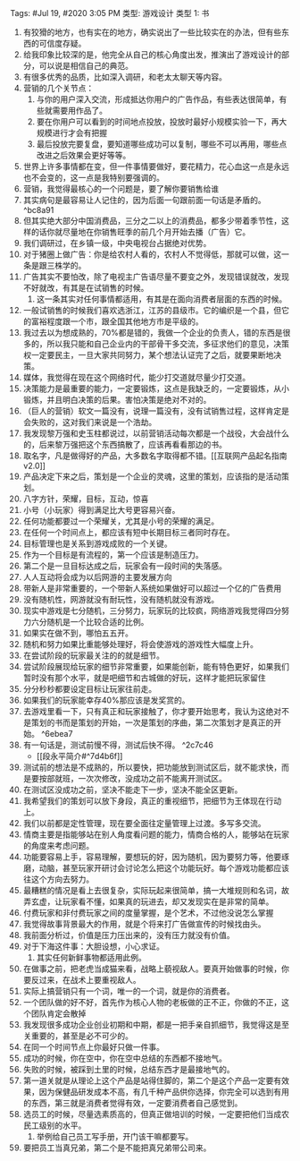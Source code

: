 
Tags: #Jul 19, #2020 3:05 PM
类型: 游戏设计
类型 1: 书

1. 有狡猾的地方，也有实在的地方，确实说出了一些比较实在的办法，但有些东西的可信度存疑。
2. 给我印象比较深的是，他完全从自己的核心角度出发，推演出了游戏设计的部分，可以说是相信自己的典范。
3. 有很多优秀的品质，比如深入调研，和老太太聊天等内容。
4. 营销的几个关节点：
    1. 与你的用户深入交流，形成抵达你用户的广告作品，有些表达很简单，有些就需要用作品了。
    2. 要在你用户可以看到的时间地点投放，投放时最好小规模实验一下，再大规模进行才会有把握
    3. 最后投放完要复盘，要知道哪些成功可以复制，哪些不可以再用，哪些点改进之后效果会更好等等。
5. 世界上许多事情都在变，但一件事情要做好，要花精力，花心血这一点是永远也不会变的，这一点是我特别要强调的。
6. 营销，我觉得最核心的一个问题是，要了解你要销售给谁
7. 其实病句是最容易让人记住的，因为后面一句跟前面一句话是矛盾的。 ^bc8a91
8. 但其实绝大部分中国消费品，三分之二以上的消费品，都多少带着季节性，这样的话你就尽量地在你销售旺季的前几个月开始去播（广告）它。
9. 我们调研过，在乡镇一级，中央电视台占据绝对优势。
10. 对于猪圈上做广告：你是给农村人看的，农村人不觉得低，那就可以做，这一条是跟三株学的。
11. 广告其实不要怕改，除了电视主广告语尽量不要变之外，发现错误就改，发现不好就改，有其是在试销售的时候。
    1. 这一条其实对任何事情都适用，有其是在面向消费者层面的东西的时候。
12. 一般试销售的时候我们喜欢选浙江，江苏的县级市。它的编织是一个县，但它的富裕程度跟一个市，跟全国其他地方市是平级的。
13. 我过去以为想成熟的，70%都是错的，我做一个企业的负责人，错的东西是很多的，所以我只能和自己企业内的干部骨干多交流，多征求他们的意见，决策权一定要民主，一旦大家共同努力，某个想法认证完了之后，就要果断地决策。
14. 媒体，我觉得在现在这个网络时代，能少打交道就尽量少打交道。
15. 决策能力是最重要的能力，一定要锻炼，这点是我缺乏的，一定要锻炼，从小锻炼，并且明白决策的后果。害怕决策是绝对不对的。
16. （巨人的营销）软文一篇没有，说理一篇没有，没有试销售过程，这样肯定是会失败的，这对我们来说是一个浩劫。
17. 我发现黎万强和史玉柱都说过，以前营销活动每次都是一个战役，大会战什么的，后来黎万强把这个东西搞散了，应该再看看那边的书。
18. 取名字，凡是做得好的产品，大多数名字取得都不错。[[互联网产品起名指南v2.0]]
19. 产品决定下来之后，策划是一个企业的灵魂，这里的策划，应该指的是活动策划。
20. 八字方针，荣耀，目标，互动，惊喜
21. 小号（小玩家）得到满足比大号更容易兴奋。
22. 任何功能都要过一个荣耀关，尤其是小号的荣耀的满足。
23. 在任何一个时间点上，都应该有短中长期目标三者同时存在。
24. 目标管理也是关系到游戏成败的一个关键。
25. 作为一个目标是有流程的，第一个应该是制造压力。
26. 第二个是一旦目标达成之后，玩家会有一段时间的失落感。
27. 人人互动将会成为以后网游的主要发展方向
28. 带新人是非常重要的，一个带新人系统如果做好可以超过一个亿的广告费用
29. 没有随机性，网游就没有耐玩性，没有随机就没有游戏。
30. 现实中游戏是七分随机，三分努力，玩家玩的比较疯，网络游戏我觉得四分努力六分随机是一个比较合适的比例。
31. 如果实在做不到，哪怕五五开。
32. 随机和努力如果比重能够处理好，将会使游戏的游戏性大幅度上升。
33. 在尝试阶段的玩家最关注的的就是细节。
34. 尝试阶段展现给玩家的细节非常重要，如果能创新，能有特色更好，如果我们暂时没有那个水平，就是吧细节和古城做的好玩，这样才能把玩家留住
35. 分分秒秒都要设定目标让玩家往前走。
36. 如果我们的玩家能幸存40%那应该是发奖赏的。
37. 去游戏里看一下，只有真正和玩家接触了，你才要开始思考，我认为这绝对不是策划的书而是策划的开始，一次是策划的序曲，第二次策划才是真正的开始。 ^6ebea7
38. 有一句话是，测试前慢不得，测试后快不得。 ^2c7c46
	- [[段永平简介#^7d4b6f]]
1. 测试前的想法是不成熟的，所以要快，把功能放到测试区后，就不能求快，而是要按部就班，一次次修改，没成功之前不能离开测试区。
2. 在测试区没成功之前，坚决不能走下一步，坚决不能全区更新。
3. 我希望我们的策划可以放下身段，真正的重视细节，把细节为王体现在行动上。
4. 我们以前都是定性管理，现在要全面往定量管理上过渡。多写多交流。
5. 情商主要是指能够站在别人角度看问题的能力，情商合格的人，能够站在玩家的角度来考虑问题。
6. 功能要容易上手，容易理解，要想玩的好，因为随机，因为要努力等，他要琢磨，动脑，甚至玩家开研讨会讨论怎么把这个功能玩好。每个游戏功能都应该往这个方向去努力。
7. 最糟糕的情况是看上去很复杂，实际玩起来很简单，搞一大堆规则和名词，故弄玄虚，让玩家看不懂，如果真的玩进去，却又发现实在是非常的简单。
8. 付费玩家和非付费玩家之间的度量掌握，是个艺术，不过他没说怎么掌握
9. 我觉得故事背景最大的作用，就是个将来打广告做宣传的时候找由头。
10. 我前面分析过，价值是压力压出来的，没有压力就没有价值。
11. 对于下海这件事：大胆设想，小心求证。
    1. 其实任何新鲜事物都适用此例。
12. 在做事之前，把老虎当成猫来看，战略上藐视敌人。要真开始做事的时候，你要反过来，在战术上要重视敌人。
13. 实际上搞营销只有一个词，唯一的一个词，就是你的消费者。
14. 一个团队做的好不好，首先作为核心人物的老板做的正不正，你做的不正，这个团队肯定会散掉
15. 我发现很多成功企业创业初期和中期，都是一把手亲自抓细节，我觉得这是至关重要的，甚至是必不可少的。
16. 在同一个时间节点上你最好只做一件事。
17. 成功的时候，你在空中，你在空中总结的东西都不接地气。
18. 失败的时候，被踩到土里的时候，总结东西才是最接地气的。
19. 第一道关就是从理论上这个产品是站得住脚的，第二个是这个产品一定要有效果，因为保健品研发成本不高，有几千种产品供你选择，你完全可以选到有用的东西，第三就是消费者觉得有效，一定要消费者自己感觉到。
20. 选员工的时候，尽量选素质高的，但真正做培训的时候，一定要把他们当成农民工级别的水平。
    1. 举例给自己员工写手册，开门该干嘛都要写。
21. 要把员工当真兄弟，第二个是不能把真兄弟带公司来。

